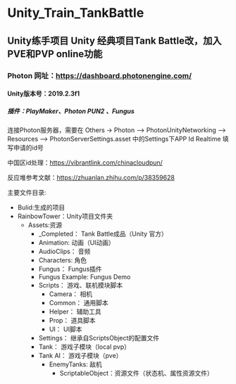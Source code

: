 # Unity_Train_TankBattle

## Unity练手项目 Unity 经典项目Tank Battle改，加入PVE和PVP online功能

### Photon 网址：<https://dashboard.photonengine.com/>

#### Unity版本号：2019.2.3f1

##### 插件：PlayMaker、Photon PUN2 、Fungus

连接Photon服务器，需要在 Others -> Photon --> PhotonUnityNetworking --> Resources --> PhotonServerSettings.asset 中的Settings下APP Id Realtime 填写申请的id号

中国区id处理：<https://vibrantlink.com/chinacloudpun/>

反应堆参考文献：<https://zhuanlan.zhihu.com/p/38359628>

主要文件目录:

- Bulid:生成的项目
- RainbowTower：Unity项目文件夹
  - Assets:资源
    - _Completed：  Tank Battle成品（Unity 官方）
    - Animation:   动画（UI动画）
    - AudioClips：  音频
    - Characters:   角色
    - Fungus：  Fungus插件
    - Fungus Example:  Fungus Demo
    - Scripts：  游戏、联机模块脚本
      - Camera：  相机
      - Common：  通用脚本
      - Helper：  辅助工具
      - Prop：  道具脚本
      - UI：   UI脚本
    - Settings：  继承自ScriptsObject的配置文件
    - Tank：  游戏子模块（local pvp）
    - Tank AI：  游戏子模块（pve）
      - EnemyTanks:  敌机
        - ScriptableObject：资源文件（状态机、属性资源文件）
